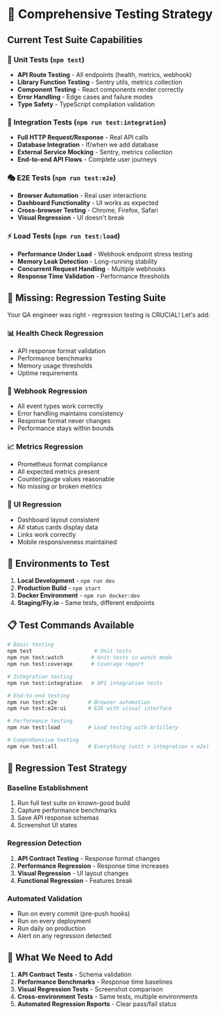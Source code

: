 # 🧪 Comprehensive Testing Strategy

## Current Test Suite Capabilities

### 🔬 **Unit Tests** (`npm test`)
- **API Route Testing** - All endpoints (health, metrics, webhook)
- **Library Function Testing** - Sentry utils, metrics collection
- **Component Testing** - React components render correctly
- **Error Handling** - Edge cases and failure modes
- **Type Safety** - TypeScript compilation validation

### 🔗 **Integration Tests** (`npm run test:integration`)
- **Full HTTP Request/Response** - Real API calls
- **Database Integration** - If/when we add database
- **External Service Mocking** - Sentry, metrics collection
- **End-to-end API Flows** - Complete user journeys

### 🎭 **E2E Tests** (`npm run test:e2e`)
- **Browser Automation** - Real user interactions
- **Dashboard Functionality** - UI works as expected
- **Cross-browser Testing** - Chrome, Firefox, Safari
- **Visual Regression** - UI doesn't break

### ⚡ **Load Tests** (`npm run test:load`)
- **Performance Under Load** - Webhook endpoint stress testing
- **Memory Leak Detection** - Long-running stability
- **Concurrent Request Handling** - Multiple webhooks
- **Response Time Validation** - Performance thresholds

## 🎯 **Missing: Regression Testing Suite**

Your QA engineer was right - regression testing is CRUCIAL! Let's add:

### 📊 **Health Check Regression**
- API response format validation
- Performance benchmarks
- Memory usage thresholds
- Uptime requirements

### 🔄 **Webhook Regression**  
- All event types work correctly
- Error handling maintains consistency
- Response format never changes
- Performance stays within bounds

### 📈 **Metrics Regression**
- Prometheus format compliance
- All expected metrics present
- Counter/gauge values reasonable
- No missing or broken metrics

### 🎨 **UI Regression**
- Dashboard layout consistent
- All status cards display data
- Links work correctly
- Mobile responsiveness maintained

## 🚀 **Environments to Test**

1. **Local Development** - `npm run dev`
2. **Production Build** - `npm start`  
3. **Docker Environment** - `npm run docker:dev`
4. **Staging/Fly.io** - Same tests, different endpoints

## 📋 **Test Commands Available**

```bash
# Basic testing
npm test                    # Unit tests
npm run test:watch         # Unit tests in watch mode
npm run test:coverage      # Coverage report

# Integration testing  
npm run test:integration   # API integration tests

# End-to-end testing
npm run test:e2e          # Browser automation
npm run test:e2e:ui       # E2E with visual interface

# Performance testing
npm run test:load         # Load testing with Artillery

# Comprehensive testing
npm run test:all          # Everything (unit + integration + e2e)
```

## 🎯 **Regression Test Strategy**

### **Baseline Establishment**
1. Run full test suite on known-good build
2. Capture performance benchmarks
3. Save API response schemas
4. Screenshot UI states

### **Regression Detection**
1. **API Contract Testing** - Response format changes
2. **Performance Regression** - Response time increases
3. **Visual Regression** - UI layout changes
4. **Functional Regression** - Features break

### **Automated Validation**
- Run on every commit (pre-push hooks)
- Run on every deployment
- Run daily on production
- Alert on any regression detected

## 🔧 **What We Need to Add**

1. **API Contract Tests** - Schema validation
2. **Performance Benchmarks** - Response time baselines
3. **Visual Regression Tests** - Screenshot comparison
4. **Cross-environment Tests** - Same tests, multiple environments
5. **Automated Regression Reports** - Clear pass/fail status
